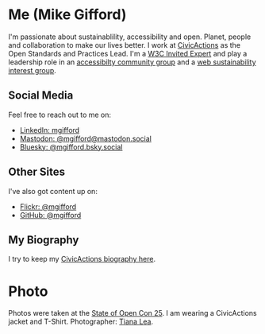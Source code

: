 # Me (Mike Gifford)

I'm passionate about sustainablility, accessibility and open. Planet, people and collaboration to make our lives better. I work at [CivicActions](https://civicactions.com/) as the Open Standards and Practices Lead. I'm a [W3C Invited Expert](https://www.w3.org/invited-experts/list/?initial=g) and play a leadership role in an [accessibilty community group](https://www.w3.org/community/arrm/) and a [web sustainability interest group](https://www.w3.org/groups/ig/sustainableweb/). 

## Social Media

Feel free to reach out to me on:

- [LinkedIn: mgifford](https://www.linkedin.com/in/mgifford/)
- [Mastodon: @mgifford@mastodon.social](https://mastodon.social/@mgifford)
- [Bluesky: @mgifford.bsky.social ](https://bsky.app/profile/mgifford.bsky.social)

## Other Sites

I've also got content up on:

- [Flickr: @mgifford](https://www.flickr.com/photos/mgifford/)
- [GitHub: @mgifford](https://github.com/mgifford)

## My Biography

I try to keep my [CivicActions biography here](https://docs.google.com/document/d/1HhOcterTN5OfNKMe8uZbndTzT0_4r9m1sTXQN7F4BPs/edit?tab=t.0).

# Photo

Photos were taken at the [State of Open Con 25](https://stateofopencon.com/). I am wearing a CivicActions jacket and T-Shirt.
Photographer: [Tiana Lea](https://www.linkedin.com/in/tiana-lea-6778b3145/). 

